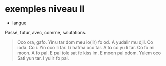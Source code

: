 # exemples niveau II
- langue

Passé, futur, avec, comme, salutations.

> Oco ora, gafo.
> Yinu tar dom meu io(lir) fo od.
> A yudalir mu djil.
> Co ioda.
> Co i.
> Yin oco li tar.
> Li hafma oco tar.
> A to co yu li tar.
> Co fo mi moon.
> A fo pal.
> E pal tole sat fe kiss im.
> E moon pal odom.
> Yulem oco Sati yun tar.
> I yulir fo pal.